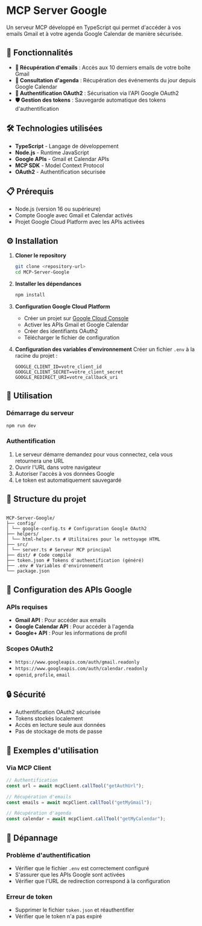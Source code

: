 # MCP Server Google

Un serveur MCP développé en TypeScript qui permet d'accéder à vos emails Gmail et à votre agenda Google Calendar de manière sécurisée.

## 🚀 Fonctionnalités

- **📧 Récupération d'emails** : Accès aux 10 derniers emails de votre boîte Gmail
- **📅 Consultation d'agenda** : Récupération des événements du jour depuis Google Calendar
- **🔐 Authentification OAuth2** : Sécurisation via l'API Google OAuth2
- **🛡️ Gestion des tokens** : Sauvegarde automatique des tokens d'authentification

## 🛠️ Technologies utilisées

- **TypeScript** - Langage de développement
- **Node.js** - Runtime JavaScript
- **Google APIs** - Gmail et Calendar APIs
- **MCP SDK** - Model Context Protocol
- **OAuth2** - Authentification sécurisée

## 📋 Prérequis

- Node.js (version 16 ou supérieure)
- Compte Google avec Gmail et Calendar activés
- Projet Google Cloud Platform avec les APIs activées

## ⚙️ Installation

1. **Cloner le repository**

   ```bash
   git clone <repository-url>
   cd MCP-Server-Google
   ```

2. **Installer les dépendances**

   ```bash
   npm install
   ```

3. **Configuration Google Cloud Platform**

   - Créer un projet sur [Google Cloud Console](https://console.cloud.google.com/)
   - Activer les APIs Gmail et Google Calendar
   - Créer des identifiants OAuth2
   - Télécharger le fichier de configuration

4. **Configuration des variables d'environnement**
   Créer un fichier `.env` à la racine du projet :
   ```env
   GOOGLE_CLIENT_ID=votre_client_id
   GOOGLE_CLIENT_SECRET=votre_client_secret
   GOOGLE_REDIRECT_URI=votre_callback_uri
   ```

## 🚀 Utilisation

### Démarrage du serveur

```bash
npm run dev
```

### Authentification

1. Le serveur démarre demandez pour vous connectez, cela vous retournera une URL
2. Ouvrir l'URL dans votre navigateur
3. Autoriser l'accès à vos données Google
4. Le token est automatiquement sauvegardé

## 📁 Structure du projet

```

MCP-Server-Google/
├── config/
│ └── google-config.ts # Configuration Google OAuth2
├── helpers/
│ └── html-helper.ts # Utilitaires pour le nettoyage HTML
├── src/
│ └── server.ts # Serveur MCP principal
├── dist/ # Code compilé
├── token.json # Tokens d'authentification (généré)
├── .env # Variables d'environnement
└── package.json

```

## 🔧 Configuration des APIs Google

### APIs requises

- **Gmail API** : Pour accéder aux emails
- **Google Calendar API** : Pour accéder à l'agenda
- **Google+ API** : Pour les informations de profil

### Scopes OAuth2

- `https://www.googleapis.com/auth/gmail.readonly`
- `https://www.googleapis.com/auth/calendar.readonly`
- `openid`, `profile`, `email`

## 🔒 Sécurité

- Authentification OAuth2 sécurisée
- Tokens stockés localement
- Accès en lecture seule aux données
- Pas de stockage de mots de passe

## 📝 Exemples d'utilisation

### Via MCP Client

```typescript
// Authentification
const url = await mcpClient.callTool("getAuthUrl");

// Récupération d'emails
const emails = await mcpClient.callTool("getMyGmail");

// Récupération d'agenda
const calendar = await mcpClient.callTool("getMyCalendar");
```

## 🐛 Dépannage

### Problème d'authentification

- Vérifier que le fichier `.env` est correctement configuré
- S'assurer que les APIs Google sont activées
- Vérifier que l'URL de redirection correspond à la configuration

### Erreur de token

- Supprimer le fichier `token.json` et réauthentifier
- Vérifier que le token n'a pas expiré
